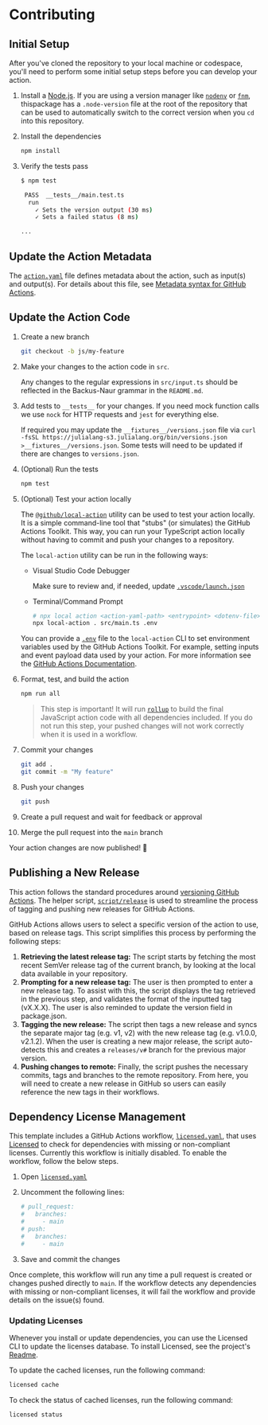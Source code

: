 # Contributing

## Initial Setup

After you've cloned the repository to your local machine or codespace, you'll
need to perform some initial setup steps before you can develop your action.

1. Install a [Node.js](https://nodejs.org). If you are using a version manager
   like [`nodenv`](https://github.com/nodenv/nodenv) or
   [`fnm`](https://github.com/Schniz/fnm), thispackage has a `.node-version`
   file at the root of the repository that can be used to automatically switch
   to the correct version when you `cd` into this repository.

2. Install the dependencies

   ```bash
   npm install
   ```

3. Verify the tests pass

   ```bash
   $ npm test

    PASS  __tests__/main.test.ts
     run
       ✓ Sets the version output (30 ms)
       ✓ Sets a failed status (8 ms)

   ...
   ```

## Update the Action Metadata

The [`action.yaml`](./action.yaml) file defines metadata about the action, such
as input(s) and output(s). For details about this file, see
[Metadata syntax for GitHub Actions](https://docs.github.com/en/actions/creating-actions/metadata-syntax-for-github-actions).

## Update the Action Code

1. Create a new branch

   ```bash
   git checkout -b js/my-feature
   ```

2. Make your changes to the action code in `src`.

   Any changes to the regular expressions in `src/input.ts` should be reflected
   in the Backus-Naur grammar in the `README.md`.

3. Add tests to `__tests__` for your changes. If you need mock function calls we
   use `nock` for HTTP requests and `jest` for everything else.

   If required you may update the `__fixtures__/versions.json` file via
   `curl -fsSL https://julialang-s3.julialang.org/bin/versions.json >__fixtures__/versions.json`.
   Some tests will need to be updated if there are changes to `versions.json`.

4. (Optional) Run the tests

   ```bash
   npm test
   ```

5. (Optional) Test your action locally

   The [`@github/local-action`](https://github.com/github/local-action) utility
   can be used to test your action locally. It is a simple command-line tool
   that "stubs" (or simulates) the GitHub Actions Toolkit. This way, you can run
   your TypeScript action locally without having to commit and push your changes
   to a repository.

   The `local-action` utility can be run in the following ways:

   - Visual Studio Code Debugger

     Make sure to review and, if needed, update
     [`.vscode/launch.json`](./.vscode/launch.json)

   - Terminal/Command Prompt

     ```bash
     # npx local action <action-yaml-path> <entrypoint> <dotenv-file>
     npx local-action . src/main.ts .env
     ```

   You can provide a [`.env`](./.env) file to the `local-action` CLI to set
   environment variables used by the GitHub Actions Toolkit. For example,
   setting inputs and event payload data used by your action. For more
   information see the
   [GitHub Actions Documentation](https://docs.github.com/en/actions/learn-github-actions/variables#default-environment-variables).

6. Format, test, and build the action

   ```bash
   npm run all
   ```

   > This step is important! It will run [`rollup`](https://rollupjs.org/) to
   > build the final JavaScript action code with all dependencies included. If
   > you do not run this step, your pushed changes will not work correctly when
   > it is used in a workflow.

7. Commit your changes

   ```bash
   git add .
   git commit -m "My feature"
   ```

8. Push your changes

   ```bash
   git push
   ```

9. Create a pull request and wait for feedback or approval
10. Merge the pull request into the `main` branch

Your action changes are now published! :rocket:

## Publishing a New Release

This action follows the standard procedures around
[versioning GitHub Actions](https://github.com/actions/toolkit/blob/master/docs/action-versioning.md).
The helper script, [`script/release`](./script/release) is used to streamline
the process of tagging and pushing new releases for GitHub Actions.

GitHub Actions allows users to select a specific version of the action to use,
based on release tags. This script simplifies this process by performing the
following steps:

1. **Retrieving the latest release tag:** The script starts by fetching the most
   recent SemVer release tag of the current branch, by looking at the local data
   available in your repository.
2. **Prompting for a new release tag:** The user is then prompted to enter a new
   release tag. To assist with this, the script displays the tag retrieved in
   the previous step, and validates the format of the inputted tag (vX.X.X). The
   user is also reminded to update the version field in package.json.
3. **Tagging the new release:** The script then tags a new release and syncs the
   separate major tag (e.g. v1, v2) with the new release tag (e.g. v1.0.0,
   v2.1.2). When the user is creating a new major release, the script
   auto-detects this and creates a `releases/v#` branch for the previous major
   version.
4. **Pushing changes to remote:** Finally, the script pushes the necessary
   commits, tags and branches to the remote repository. From here, you will need
   to create a new release in GitHub so users can easily reference the new tags
   in their workflows.

## Dependency License Management

This template includes a GitHub Actions workflow,
[`licensed.yaml`](./.github/workflows/licensed.yaml), that uses
[Licensed](https://github.com/licensee/licensed) to check for dependencies with
missing or non-compliant licenses. Currently this workflow is initially
disabled. To enable the workflow, follow the below steps.

1. Open [`licensed.yaml`](./.github/workflows/licensed.yaml)
2. Uncomment the following lines:

   ```yaml
   # pull_request:
   #   branches:
   #     - main
   # push:
   #   branches:
   #     - main
   ```

3. Save and commit the changes

Once complete, this workflow will run any time a pull request is created or
changes pushed directly to `main`. If the workflow detects any dependencies with
missing or non-compliant licenses, it will fail the workflow and provide details
on the issue(s) found.

### Updating Licenses

Whenever you install or update dependencies, you can use the Licensed CLI to
update the licenses database. To install Licensed, see the project's
[Readme](https://github.com/licensee/licensed?tab=readme-ov-file#installation).

To update the cached licenses, run the following command:

```bash
licensed cache
```

To check the status of cached licenses, run the following command:

```bash
licensed status
```
